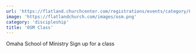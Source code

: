 ```yaml
---
url: 'https://flatland.churchcenter.com/registrations/events/category/84872'
image: 'https://flatlandchurch.com/images/osm.png'
category: 'discipleship'
title: 'OSM Class'
---
```


Omaha School of Ministry
Sign up for a class
